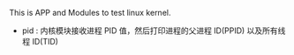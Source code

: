 This is APP and Modules to test linux kernel.

* pid : 内核模块接收进程 PID 值，然后打印进程的父进程 ID(PPID) 以及所有线程 ID(TID)
